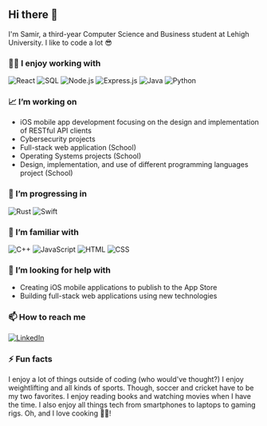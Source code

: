 ## Hi there 👋

I'm Samir, a third-year Computer Science and Business student at Lehigh University. I like to code a lot 😎

### 👨‍💻 I enjoy working with

<div display="flex">
  <img src="https://img.shields.io/badge/react-%2320232a.svg?style=for-the-badge&logo=react&logoColor=%2361DAFB" alt="React"/>
<img src="https://img.shields.io/badge/SQL-%23316192.svg?style=for-the-badge&logo=sql&logoColor=white" alt="SQL"/>
  <img src="https://img.shields.io/badge/Node.js-%23339933.svg?style=for-the-badge&logo=node.js&logoColor=white" alt="Node.js"/>
  <img src="https://img.shields.io/badge/Express.js-%23404d59.svg?style=for-the-badge" alt="Express.js"/>
  <img src="https://img.shields.io/badge/Java-%23ED8B00.svg?style=for-the-badge&logo=java&logoColor=white" alt="Java"/>
<img src="https://img.shields.io/badge/Python-%233776AB.svg?style=for-the-badge&logo=python&logoColor=white" alt="Python"/>
</div>

### 📈 I’m working on

- iOS mobile app development focusing on the design and implementation of RESTful API clients
- Cybersecurity projects
- Full-stack web application (School)
- Operating Systems projects (School)
- Design, implementation, and use of different programming languages project (School)

### 🌱 I’m progressing in

<div display="flex">
  <img src="https://img.shields.io/badge/Rust-%23000000.svg?style=for-the-badge&logo=rust&logoColor=white" alt="Rust"/>
  <img src="https://img.shields.io/badge/Swift-%23FA7343.svg?style=for-the-badge&logo=swift&logoColor=white" alt="Swift"/>
</div>

### 🌳 I’m familiar with

<div display="flex">
<img src="https://img.shields.io/badge/C++-%2300599C.svg?style=for-the-badge&logo=c%2B%2B&logoColor=white" alt="C++"/>
  <img src="https://img.shields.io/badge/JavaScript-%23F7DF1E.svg?style=for-the-badge&logo=javascript&logoColor=black" alt="JavaScript"/>
    <img src="https://img.shields.io/badge/HTML5-%23E34F26.svg?style=for-the-badge&logo=html5&logoColor=white" alt="HTML"/>
    <img src="https://img.shields.io/badge/css3-%231572B6.svg?style=for-the-badge&logo=css3&logoColor=white" alt="CSS"/>

</div>

### 🤔 I’m looking for help with

- Creating iOS mobile applications to publish to the App Store
- Building full-stack web applications using new technologies

### 📫 How to reach me

<div display="flex">
  <a href="https://www.linkedin.com/in/samir-hassan1/">
    <img src="https://img.shields.io/badge/linkedin-%230077B5.svg?style=for-the-badge&logo=linkedin&logoColor=white" alt="LinkedIn"/>
  </a>
</div>

### ⚡ Fun facts

I enjoy a lot of things outside of coding (who would've thought?) I enjoy weightlifting and all kinds of sports. Though, soccer and cricket have to be my two favorites. I enjoy reading books and watching movies when I have the time. I also enjoy all things tech from smartphones to laptops to gaming rigs. Oh, and I love cooking 🧑‍🍳!
